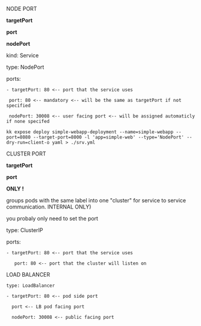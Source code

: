NODE PORT

**targetPort**

**port**

**nodePort**

kind: Service

type: NodePort

ports:

    - targetPort: 80 <-- port that the service uses

     port: 80 <-- mandatory <-- will be the same as targetPort if not specified

     nodePort: 30008 <-- user facing port <-- will be assigned automaticly if none specifed

    kk expose deploy simple-webapp-deployment --name=simple-webapp --port=8080 --target-port=8000 -l 'app=simple-web' --type='NodePort' --dry-run=client-o yaml > ./srv.yml

CLUSTER PORT

**targetPort**

**port**

**ONLY !**

groups pods with the same label into one "cluster" for service to service communication. INTERNAL ONLY)

you probaly only need to set the port 

   type: ClusterIP

   ports:

    - targetPort: 80 <-- port that the service uses

       port: 80 <-- port that the cluster will listen on


LOAD BALANCER

    type: LoadBalancer

    - targetPort: 80 <-- pod side port
      
      port <-- LB pod facing port
      
      nodePort: 30008 <-- public facing port

